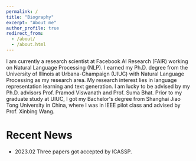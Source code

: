 ```yaml
---
permalink: /
title: "Biography"
excerpt: "About me"
author_profile: true
redirect_from: 
  - /about/
  - /about.html
---
```



I am currently a research scientist at Facebook AI Research (FAIR) working on Natural Language Processing (NLP). I earned my Ph.D. degree from the University of Illinois at Urbana-Champaign (UIUC) with Natural Language Processing as my research area. My research interest lies in language representation learning and text generation. I am lucky to be advised by my Ph.D. advisors Prof. Pramod Viswanath and Prof. Suma Bhat. Prior to my graduate study at UIUC, I got my Bachelor's degree from Shanghai Jiao Tong University in China, where I was in IEEE pilot class and advised by Prof. Xinbing Wang.

Recent News
======

* 2023.02 Three papers got accepted by ICASSP.

<!-- * 2022.04 Our paper got accepted by NAACL.-->

<!-- * 2022.02 Our paper got accepted by ACL.-->

<!-- * 2021.09 Three papers got accepted by NeurIPS 2021.-->

<!-- * 2021.05 One paper got accepted by ACL 2021 MWE Workshop. -->

<!-- * 2021.03 One paper got accepted by IEEE S&P 2021.-->

<!-- * 2021.01 One paper got accepted by EACL 2021.-->

<!-- *  2020.12 Our paper "Abusive Language Detection in Heterogeneous Contexts: Dataset Collection and the Role of Supervised Attention" got accepted by AAAI 2021 (AI for social impact track).-->

<!-- * 2020.10 Our paper "Rich Syntactic and Semantic Information Helps Unsupervised Text Style Transfer" got accepted by INLG 2020.-->

<!-- * 2020.09 Our paper "Enriching Word Embeddings with Temporal and Spatial Information" got accepted by CoNLL 2020.-->

<!-- * 2020.04 I succsessfully defended my Ph.D. at the University of Illinois at Urbana-Champaign.-->

<!-- * 2020.04 Our long paper "Recurrent Chunking Mechanisms for Long-Text Machine Reading Comprehension" got accepted by ACL 2020. -->
